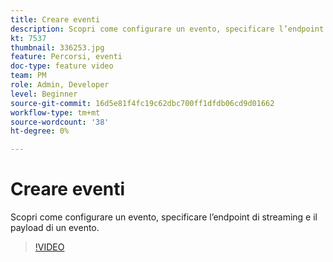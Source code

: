 ```yaml
---
title: Creare eventi
description: Scopri come configurare un evento, specificare l’endpoint di streaming e il payload di un evento.
kt: 7537
thumbnail: 336253.jpg
feature: Percorsi, eventi
doc-type: feature video
team: PM
role: Admin, Developer
level: Beginner
source-git-commit: 16d5e81f4fc19c62dbc700ff1dfdb06cd9d01662
workflow-type: tm+mt
source-wordcount: '38'
ht-degree: 0%

---
```



# Creare eventi

Scopri come configurare un evento, specificare l’endpoint di streaming e il payload di un evento.

>[!VIDEO](https://video.tv.adobe.com/v/336253?quality=12)
